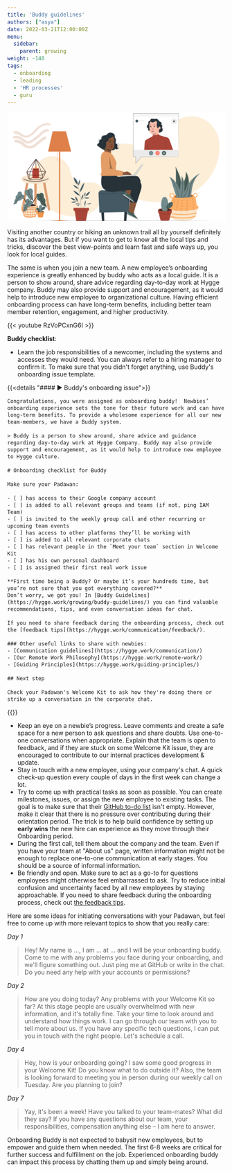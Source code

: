 ```yaml
---
title: 'Buddy guidelines'
authors: ["asya"]
date: 2022-03-21T12:00:00Z
menu:
  sidebar:
    parent: growing
weight: -140
tags:
  - onboarding
  - leading
  - 'HR processes'
  - guru
---
```


![Buddy](/img/growing/buddy.png)

Visiting another country or hiking an unknown trail all by yourself definitely has its advantages. But if you want to get to know all the local tips and tricks, discover the best view-points and learn fast and safe ways up, you look for local guides.

The same is when you join a new team. A new employee’s onboarding experience is greatly enhanced by buddy who acts as a local guide. It is a person to show around, share advice regarding day-to-day work at Hygge company. Buddy may also provide support and encouragement, as it would help to introduce new employee to organizational culture. Having efficient onboarding process can have long-term benefits, including better team member retention, engagement, and higher productivity.

{{< youtube RzVoPCxnG6I >}}


**Buddy checklist**:

- Learn the job responsibilities of a newcomer, including the systems and accesses they would need. You can always refer to a hiring manager to confirm it. To make sure that you didn't forget anything, use Buddy's onboarding issue template.

{{<details  "#### ► Buddy's onboarding issue">}}
```
Congratulations, you were assigned as onboarding buddy!  Newbies’  onboarding experience sets the tone for their future work and can have long-term benefits. To provide a wholesome experience for all our new team-members, we have a Buddy system. 

> Buddy is a person to show around, share advice and guidance regarding day-to-day work at Hygge Company. Buddy may also provide support and encouragement, as it would help to introduce new employee to Hygge culture. 

# Onboarding checklist for Buddy

Make sure your Padawan:

- [ ] has access to their Google company account
- [ ] is added to all relevant groups and teams (if not, ping IAM Team)
- [ ] is invited to the weekly group call and other recurring or upcoming team events
- [ ] has access to other platforms they’ll be working with
- [ ] is added to all relevant corporate chats
- [ ] has relevant people in the `Meet your team` section in Welcome Kit 
- [ ] has his own personal dashboard
- [ ] is assigned their first real work issue

**First time being a Buddy? Or maybe it’s your hundreds time, but you’re not sure that you got everything covered?** 
Don’t worry, we got you! In [Buddy Guidelines](https://hygge.work/growing/buddy-guidelines/) you can find valuable recommendations, tips, and even conversation ideas for chat. 

If you need to share feedback during the onboarding process, check out the [feedback tips](https://hygge.work/communication/feedback/).

### Other useful links to share with newbies:
- [Communication guidelines](https://hygge.work/communication/)
- [Our Remote Work Philosophy](https://hygge.work/remote-work/)
- [Guiding Principles](https://hygge.work/guiding-principles/) 

## Next step

Check your Padawan's Welcome Kit to ask how they're doing there or strike up a conversation in the corporate chat.

```
{{</details>}}
 
- Keep an eye on a newbie’s progress. Leave comments and create a safe space for a new person to ask questions and share doubts. Use one-to-one conversations when appropriate. Explain that the team is open to feedback, and if they are stuck on some Welcome Kit issue, they are encouraged to contribute to our internal practices development & update. 
- Stay in touch with a new employee, using your company's chat. A quick check-up question every couple of days in the first week can change a lot.
- Try to come up with practical tasks as soon as possible. You can create milestones, issues, or assign the new employee to existing tasks. The goal is to make sure that their [GitHub to-do list](https://github.com/issues/assigned) isn't empty. However, make it clear that there is no pressure over contributing during their orientation period. The trick is to help build confidence by setting up **early wins** the new hire can experience as they move through their Onboarding period.
- During the first call, tell them about the company and the team. Even if you have your team at "About us" page, written information might not be enough to replace one-to-one communication at early stages. You should be a source of informal information.
- Be friendly and open. Make sure to act as a go-to for questions employees might otherwise feel embarrassed to ask. Try to reduce initial confusion and uncertainty faced by all new employees by staying approachable. If you need to share feedback during the onboarding process, check out [the feedback tips](/communication/feedback).

Here are some ideas for initiating conversations with your Padawan, but feel free to come up with more relevant topics to show that you really care:

_Day 1_

> Hey! My name is ..., I am ... at ... and I will be your onboarding buddy. Come to me with any problems you face during your onboarding, and we'll figure something out. Just ping me at GitHub or write in the chat. Do you need any help with your accounts or permissions?

_Day 2_

> How are you doing today? Any problems with your Welcome Kit so far? At this stage people are usually overwhelmed with new information, and it's totally fine. Take your time to look around and understand how things work. I can go through our team with you to tell more about us. If you have any specific tech questions, I can put you in touch with the right people. Let's schedule a call.

_Day 4_

> Hey, how is your onboarding going? I saw some good progress in your Welcome Kit! Do you know what to do outside it? Also, the team is looking forward to meeting you in person during our weekly call on Tuesday. Are you planning to join?  

_Day 7_

> Yay, it's been a week! Have you talked to your team-mates? What did they say? If you have any questions about our team, your responsibilities, compensation anything else – I am here to answer.

Onboarding Buddy is not expected to babysit new employees, but to empower and guide them when needed. The first 6-8 weeks are critical for further success and fulfillment on the job. Experienced onboarding buddy can impact this process by chatting them up and simply being around.
